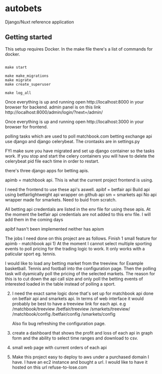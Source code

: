 # autobets
Django/Nuxt reference application


Getting started
---------------

This setup requires Docker.
In the make file there's a list of commands for docker.
```

make start

make make_migrations
make migrate
make create_superuser

make log_all

```

Once everything is up and running open http://localhost:8000 in your browser for backend.
admin panel is on this link http://localhost:8000/admin/login/?next=/admin/

Once everything is up and running open http://localhost:3000 in your browser for frontend.


polling tasks which are used to poll matchbook.com betting exchange api use django and django celerybeat.
The crontasks are in settings.py

FYI make sure you have migrated and set up django container so the tasks work.
If you stop and start the celery containers you will have to delete the celerybeat pid file each time in order to restart.

there's three django apps for betting apis.

apimb = matchbook api.
This is what the current project frontend is using.


I need the frontend to use these api's aswell.
apibf = betfair api  Build api using betfairlightweight api wrapper on github
api sm = smarkets api No api wrapper made for smarkets. Need to buid from scratch.


All betting api credentials are listed in the env file for using these apis.
At the moment the betfair api credentials are not added to this env file. I will add them in the coming days

apibf hasn't been implemented neither has apism



The jobs I need done on this project are as follows.
Finish 1 small feature for apimb - matchbook api
1)
   At the moment I cannot select multiple sporting events to poll pricing for the trading logic to work.
   It only works with a paticular sport eg. tennis.

   I would like to load any betting market from the treeview. for Example basketball. Tennis and football into the configuration page. Then the polling task will dyamically poll the pricing of the selected markets.
   The reason for this is to cut down the api call size and only poll the betting events of interested loaded in the table instead of polling a sport.

2) I need the exact same logic done that's set up for matchbook api done on betfair api and smarkets api.
   In terms of web interface it would probably be best to have a treeview link for each api.
   e.g /matchbook/treeview /betfair/treeview /smarkets/treeview/
       /matchbook/config   /betfair/config  /smarkets/config
       
   Also fix bug refreshing the configuration page.    

3) create a dashboard that shows the profit and loss of each api in graph form and the ability to select time ranges and download to csv. 

4) small web page with current orders of each api

5) Make this project easy to deploy to aws under a purchased domain I have. I have an ec2 instance and bought a url. I would like to have it hosted on this url
   refuse-to-lose.com













